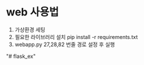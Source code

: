 # web 사용법
1. 가상환경 세팅 
2. 필요한 라이브러리 설치  pip install -r requirements.txt 
3. webapp.py 27,28,82 번줄 경로 설정 후 실행

"# flask_ex" 
